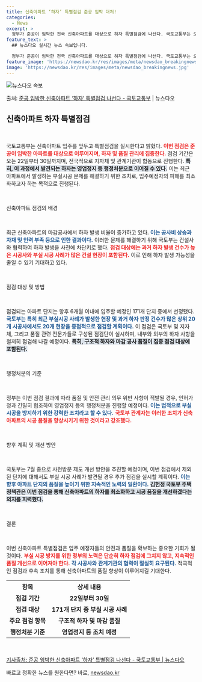 ```yaml
---
title: 신축아파트 ‘하자’ 특별점검 준공 임박 대처!
categories:
  - News
excerpt: >
  정부가 준공이 임박한 전국 신축아파트를 대상으로 하자 특별점검에 나선다. 국토교통부는 오는 22일부터 30일…
feature_text: >
  ## 뉴스다오 실시간 뉴스 속보입니다.

  정부가 준공이 임박한 전국 신축아파트를 대상으로 하자 특별점검에 나선다. 국토교통부는 오는 22일부터 30일…
feature_image: 'https://newsdao.kr/res/images/meta/newsdao_breakingnews.jpg'
image: 'https://newsdao.kr/res/images/meta/newsdao_breakingnews.jpg'
---
```


![뉴스다오 속보](https://newsdao.kr/res/images/meta/newsdao_breakingnews.jpg)

<p>출처: <a href="https://newsdao.kr/3860" rel="dofollow">준공 임박한 신축아파트 ‘하자’ 특별점검 나선다 - 국토교통부</a> | 뉴스다오</p>

<h2 data-ke-size="size26">신축아파트 하자 특별점검</h2>

<p data-ke-size="size16">&nbsp;</p>

<p data-ke-size="size16">국토교통부는 신축아파트 입주를 앞두고 특별점검을 실시한다고 밝혔다. <b><span style="color: #ee2323;">이번 점검은 준공이 임박한 아파트를 대상으로 이루어지며, 하자 및 품질 관리에 집중한다.</span></b> 점검 기간은 오는 22일부터 30일까지며, 전국적으로 지자체 및 관계기관이 합동으로 진행한다. <b><span style="background-color: #21538527;">특히, 이 과정에서 발견되는 하자는 영업정지 등 행정처분으로 이어질 수 있다.</span></b> 이는 최근 아파트에서 발생하는 부실시공 문제를 해결하기 위한 조치로, 입주예정자의 피해를 최소화하고자 하는 목적으로 진행된다.</p>

<p data-ke-size="size16">&nbsp;</p>

신축아파트 점검의 배경
<p data-ke-size="size16">&nbsp;</p>

<p data-ke-size="size16">최근 신축아파트의 마감공사에서 하자 발생 비율이 증가하고 있다. <b><span style="color: #1a5490;">이는 공사비 상승과 자재 및 인력 부족 등으로 인한 결과이다.</span></b> 이러한 문제를 해결하기 위해 국토부는 건설사와 협력하여 하자 발생을 사전에 차단키로 했다. <b><span style="color: #ee2323;">점검 대상에는 과거 하자 발생 건수가 높은 시공사와 부실 시공 사례가 많은 건설 현장이 포함된다.</span></b> 이로 인해 하자 발생 가능성을 줄일 수 있기 기대하고 있다.</p>

<p data-ke-size="size16">&nbsp;</p>

점검 대상 및 방법
<p data-ke-size="size16">&nbsp;</p>

<p data-ke-size="size16">점검되는 아파트 단지는 향후 6개월 이내에 입주할 예정인 171개 단지 중에서 선정됐다. <b><span style="color: #1a5490;">국토부는 특히 최근 부실시공 사례가 발생한 현장 및 과거 하자 판정 건수가 많은 상위 20개 시공사에서도 20개 현장을 중점적으로 점검할 계획이다.</span></b> 이 점검은 국토부 및 지자체, 그리고 품질 관련 전문가들로 구성된 점검단이 실시하며, 내부와 외부의 하자 사항을 철저히 점검해 나갈 예정이다. <b><span style="background-color: #21538527;">특히, 구조적 하자와 마감 공사 품질이 집중 점검 대상에 포함된다.</span></b></p>

<p data-ke-size="size16">&nbsp;</p>

행정처분의 기준
<p data-ke-size="size16">&nbsp;</p>

<p data-ke-size="size16">정부는 이번 점검 결과에 따라 품질 및 안전 관리 의무 위반 사항이 적발될 경우, 인허가청과 긴밀히 협조하여 영업정지 등의 행정처분을 진행할 예정이다. <b><span style="color: #1a5490;">이는 법적으로 부실 시공을 방지하기 위한 강력한 조치라고 할 수 있다.</span></b> <b><span style="color: #ee2323;">국토부 관계자는 이러한 조치가 신축아파트의 시공 품질을 향상시키기 위한 것이라고 강조했다.</span></b></p>

<p data-ke-size="size16">&nbsp;</p>

향후 계획 및 개선 방안
<p data-ke-size="size16">&nbsp;</p>

<p data-ke-size="size16">국토부는 7월 중으로 사전방문 제도 개선 방안을 추진할 예정이며, 이번 점검에서 제외된 단지에 대해서도 부실 시공 사례가 발견될 경우 추가 점검을 실시할 계획이다. <b><span style="color: #1a5490;">이는 향후 아파트 단지의 품질을 높이기 위한 지속적인 노력의 일환이다.</span></b> <b><span style="background-color: #21538527;">김헌정 국토부 주택정책관은 이번 점검을 통해 신축아파트의 하자를 최소화하고 시공 품질을 개선하겠다는 의지를 피력했다.</span></b></p>

<p data-ke-size="size16">&nbsp;</p>

결론
<p data-ke-size="size16">&nbsp;</p>

<p data-ke-size="size16">이번 신축아파트 특별점검은 입주 예정자들의 안전과 품질을 확보하는 중요한 기회가 될 것이다. <b><span style="color: #ee2323;">부실 시공 방지를 위한 정부의 노력은 단순히 하자 점검에 그치지 않고, 지속적인 품질 개선으로 이어져야 한다.</span></b> <b><span style="color: #1a5490;">각 시공사와 관계기관의 협력이 절실히 요구된다.</span></b> 적극적인 점검과 후속 조치를 통해 신축아파트의 품질 향상이 이루어지길 기대한다.</p>

<table>
  <tr>
    <th style="text-align: center;">항목</th>
    <th style="text-align: center;">상세 내용</th>
  </tr>
  <tr>
    <td style="text-align: center; height: 17px;"><b>점검 기간</b></td>
    <td style="text-align: center; height: 17px;"><b>22일부터 30일</b></td>
  </tr>
  <tr>
    <td style="text-align: center; height: 17px;"><b>점검 대상</b></td>
    <td style="text-align: center; height: 17px;"><b>171개 단지 중 부실 시공 사례</b></td>
  </tr>
  <tr>
    <td style="text-align: center; height: 17px;"><b>주요 점검 항목</b></td>
    <td style="text-align: center; height: 17px;"><b>구조적 하자 및 마감 품질</b></td>
  </tr>
  <tr>
    <td style="text-align: center; height: 17px;"><b>행정처분 기준</b></td>
    <td style="text-align: center; height: 17px;"><b>영업정지 등 조치 예정</b></td>
  </tr>
</table>

<p data-ke-size="size16">&nbsp;</p>

<p data-ke-size="size16"><a href="https://newsdao.kr/3860" target="_blank">기사출처: 준공 임박한 신축아파트 ‘하자’ 특별점검 나선다 - 국토교통부 | 뉴스다오</a></p> 

빠르고 정확한 뉴스를 원한다면? 바로, <a href="https://newsdao.kr" rel="dofollow">newsdao.kr</a>


